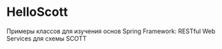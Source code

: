 # HelloScott

Примеры классов для изучения основ Spring Framework: RESTful Web Services для схемы SCOTT
